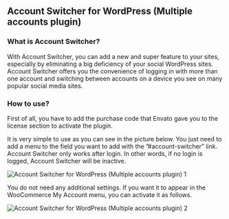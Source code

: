 ## Account Switcher for WordPress (Multiple accounts plugin)

### What is Account Switcher?

With Account Switcher, you can add a new and super feature to your sites, especially by eliminating a big deficiency of your social WordPress sites. Account Switcher offers you the convenience of logging in with more than one account and switching between accounts on a device you see on many popular social media sites. 

### How to use?

First of all, you have to add the purchase code that Envato gave you to the license section to activate the plugin.

It is very simple to use as you can see in the picture below. You just need to add a menu to the field you want to add with the ”#account-switcher” link. Account Switcher only works after login. In other words, if no login is logged, Account Switcher will be inactive.

<img src="https://i.ibb.co/P1Kwz3m/68747470733a2f2f692e68697a6c69726573696d2e636f6d2f3732346e376a362e706e67.png" alt="Account Switcher for WordPress (Multiple accounts plugin) 1" border="0">

You do not need any additional settings. If you want it to appear in the WooCommerce My Account menu, you can activate it as follows. 

<img src="https://i.ibb.co/dk9vZ26/68747470733a2f2f692e68697a6c69726573696d2e636f6d2f706969793932342e706e67.png" alt="Account Switcher for WordPress (Multiple accounts plugin) 2" border="0">
